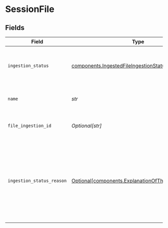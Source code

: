 # SessionFile


## Fields

| Field                                                                                                                    | Type                                                                                                                     | Required                                                                                                                 | Description                                                                                                              |
| ------------------------------------------------------------------------------------------------------------------------ | ------------------------------------------------------------------------------------------------------------------------ | ------------------------------------------------------------------------------------------------------------------------ | ------------------------------------------------------------------------------------------------------------------------ |
| `ingestion_status`                                                                                                       | [components.IngestedFileIngestionStatus](../../models/components/ingestedfileingestionstatus.md)                         | :heavy_check_mark:                                                                                                       | The ingestion status of the ingested file.                                                                               |
| `name`                                                                                                                   | *str*                                                                                                                    | :heavy_check_mark:                                                                                                       | The name of the ingested file.                                                                                           |
| `file_ingestion_id`                                                                                                      | *Optional[str]*                                                                                                          | :heavy_minus_sign:                                                                                                       | The ID of the ingested file.                                                                                             |
| `ingestion_status_reason`                                                                                                | [Optional[components.ExplanationOfTheIngestionStatus]](../../models/components/explanationoftheingestionstatus.md)       | :heavy_minus_sign:                                                                                                       | The ingestion status message that explains the ingestion status. This is only available for files that failed to ingest. |
